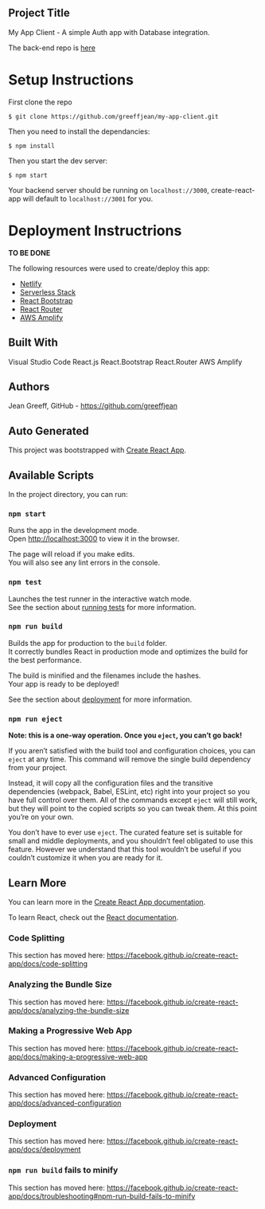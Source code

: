 ## Project Title
My App Client - A simple Auth app with Database integration.

The back-end repo is [here](https://github.com/greeffjean/my-app-api)


# Setup Instructions

First clone the repo

```
$ git clone https://github.com/greeffjean/my-app-client.git

```

Then you need to install the dependancies: 

```
$ npm install
```


Then you start the dev server:

```
$ npm start

```

Your backend server should be running on `localhost://3000`, create-react-app will default to `localhost://3001` for you.

# Deployment Instructrions

**TO BE DONE**

The following resources were used to create/deploy this app: 

* [Netlify](https://docs.netlify.com/#get-started)
* [Serverless Stack](https://serverless-stack.com/)
* [React Bootstrap](https://react-bootstrap.github.io/)
* [React Router](https://reacttraining.com/react-router/web/guides/quick-start)
* [AWS Amplify](https://docs.amplify.aws/)


## Built With 
Visual Studio Code
React.js
React.Bootstrap
React.Router
AWS Amplify

## Authors
Jean Greeff, GitHub - https://github.com/greeffjean

## Auto Generated

This project was bootstrapped with [Create React App](https://github.com/facebook/create-react-app).

## Available Scripts

In the project directory, you can run:

### `npm start`

Runs the app in the development mode.<br />
Open [http://localhost:3000](http://localhost:3000) to view it in the browser.

The page will reload if you make edits.<br />
You will also see any lint errors in the console.

### `npm test`

Launches the test runner in the interactive watch mode.<br />
See the section about [running tests](https://facebook.github.io/create-react-app/docs/running-tests) for more information.

### `npm run build`

Builds the app for production to the `build` folder.<br />
It correctly bundles React in production mode and optimizes the build for the best performance.

The build is minified and the filenames include the hashes.<br />
Your app is ready to be deployed!

See the section about [deployment](https://facebook.github.io/create-react-app/docs/deployment) for more information.

### `npm run eject`

**Note: this is a one-way operation. Once you `eject`, you can’t go back!**

If you aren’t satisfied with the build tool and configuration choices, you can `eject` at any time. This command will remove the single build dependency from your project.

Instead, it will copy all the configuration files and the transitive dependencies (webpack, Babel, ESLint, etc) right into your project so you have full control over them. All of the commands except `eject` will still work, but they will point to the copied scripts so you can tweak them. At this point you’re on your own.

You don’t have to ever use `eject`. The curated feature set is suitable for small and middle deployments, and you shouldn’t feel obligated to use this feature. However we understand that this tool wouldn’t be useful if you couldn’t customize it when you are ready for it.

## Learn More

You can learn more in the [Create React App documentation](https://facebook.github.io/create-react-app/docs/getting-started).

To learn React, check out the [React documentation](https://reactjs.org/).

### Code Splitting

This section has moved here: https://facebook.github.io/create-react-app/docs/code-splitting

### Analyzing the Bundle Size

This section has moved here: https://facebook.github.io/create-react-app/docs/analyzing-the-bundle-size

### Making a Progressive Web App

This section has moved here: https://facebook.github.io/create-react-app/docs/making-a-progressive-web-app

### Advanced Configuration

This section has moved here: https://facebook.github.io/create-react-app/docs/advanced-configuration

### Deployment

This section has moved here: https://facebook.github.io/create-react-app/docs/deployment

### `npm run build` fails to minify

This section has moved here: https://facebook.github.io/create-react-app/docs/troubleshooting#npm-run-build-fails-to-minify
